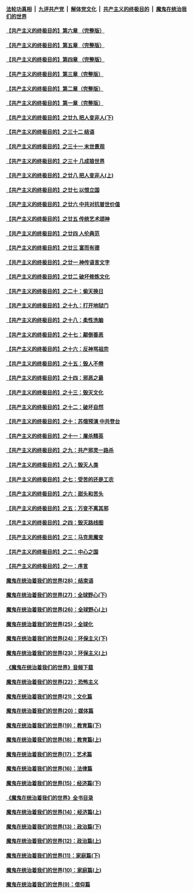

####  [法轮功真相](../../../../basic/blob/master/README.md?t=05270430) &nbsp;|&nbsp; [九评共产党](../../../../9ping.md/blob/master/README.md?t=05270430) &nbsp;|&nbsp; [解体党文化](../../../../jtdwh.md/blob/master/README.md?t=05270430)  &nbsp;|&nbsp; [共产主义的终极目的](../../../../gczydzjmd.md/blob/master/README.md?t=05270430) &nbsp;|&nbsp; [魔鬼在统治我们的世界](../../../../mgztzwmdsj.md/blob/master/README.md?t=05270430) 

#### [【共产主义的终极目的】第六章 （完整版）](../pages/nsc422/n11428913.md?t=05270430) 

#### [【共产主义的终极目的】第五章 （完整版）](../pages/nsc422/n11428912.md?t=05270430) 

#### [【共产主义的终极目的】第四章 （完整版）](../pages/nsc422/n11428907.md?t=05270430) 

#### [【共产主义的终极目的】第三章（完整版）](../pages/nsc422/n11428848.md?t=05270430) 

#### [【共产主义的终极目的】第二章（完整版）](../pages/nsc422/n11428831.md?t=05270430) 

#### [【共产主义的终极目的】第一章（完整版）](../pages/nsc422/n11417651.md?t=05270430) 

#### [【共产主义的终极目的】之廿九 把人变非人(下)](../pages/nsc422/n11344140.md?t=05270430) 

#### [【共产主义的终极目的】之三十二 结语](../pages/nsc422/n11360535.md?t=05270430) 

#### [【共产主义的终极目的】之三十一 末世景观](../pages/nsc422/n11351129.md?t=05270430) 

#### [【共产主义的终极目的】之三十 几成狼世界](../pages/nsc422/n11348280.md?t=05270430) 

#### [【共产主义的终极目的】之廿八 把人变非人(上)](../pages/nsc422/n11340492.md?t=05270430) 

#### [【共产主义的终极目的】之廿七 以恨立国](../pages/nsc422/n11336944.md?t=05270430) 

#### [【共产主义的终极目的】之廿六 中共对抗普世价值](../pages/nsc422/n11324785.md?t=05270430) 

#### [【共产主义的终极目的】之廿五 传统艺术颂神](../pages/nsc422/n11296396.md?t=05270430) 

#### [【共产主义的终极目的】之廿四 人伦典范](../pages/nsc422/n11296397.md?t=05270430) 

#### [【共产主义的终极目的】之廿三 富而有德](../pages/nsc422/n11283598.md?t=05270430) 

#### [【共产主义的终极目的】之廿一 神传语言文字](../pages/nsc422/n11263265.md?t=05270430) 

#### [【共产主义的终极目的】之廿二 破坏修炼文化](../pages/nsc422/n11245728.md?t=05270430) 

#### [【共产主义的终极目的】之二十：偷天换日](../pages/nsc422/n11238846.md?t=05270430) 

#### [【共产主义的终极目的】之十九：打开地狱门](../pages/nsc422/n11206376.md?t=05270430) 

#### [【共产主义的终极目的】之十八：柔性洗脑](../pages/nsc422/n11199994.md?t=05270430) 

#### [【共产主义的终极目的】之十七：颠倒善恶](../pages/nsc422/n11179782.md?t=05270430) 

#### [【共产主义的终极目的】之十六：反神骂祖宗](../pages/nsc422/n11166798.md?t=05270430) 

#### [【共产主义的终极目的】之十五：毁人不倦](../pages/nsc422/n11166792.md?t=05270430) 

#### [【共产主义的终极目的】之十四：邪恶之最](../pages/nsc422/n11150249.md?t=05270430) 

#### [【共产主义的终极目的】之十三：毁灭文化](../pages/nsc422/n11135227.md?t=05270430) 

#### [【共产主义的终极目的】之十二：破坏自然](../pages/nsc422/n11135214.md?t=05270430) 

#### [【共产主义的终极目的】之十：苏俄预演 中共登台](../pages/nsc422/n11118424.md?t=05270430) 

#### [【共产主义的终极目的】之十一：屠杀精英](../pages/nsc422/n11118442.md?t=05270430) 

#### [【共产主义的终极目的】之九：共产邪灵一路杀](../pages/nsc422/n11114139.md?t=05270430) 

#### [【共产主义的终极目的】之八：毁灭人类](../pages/nsc422/n11108503.md?t=05270430) 

#### [【共产主义的终极目的】之七：受苦的还是工农](../pages/nsc422/n11101809.md?t=05270430) 

#### [【共产主义的终极目的】之六：甜头和苦头](../pages/nsc422/n11096971.md?t=05270430) 

#### [【共产主义的终极目的】之五：万变不离其邪](../pages/nsc422/n11091285.md?t=05270430) 

#### [【共产主义的终极目的】之四：毁灭路线图](../pages/nsc422/n11086284.md?t=05270430) 

#### [【共产主义的终极目的】之三：马克思魔变](../pages/nsc422/n11061941.md?t=05270430) 

#### [【共产主义的终极目的】之二：中心之国](../pages/nsc422/n11047728.md?t=05270430) 

#### [【共产主义的终极目的】之一：序言](../pages/nsc422/n11086077.md?t=05270430) 

#### [魔鬼在统治着我们的世界(28)：结束语](../pages/nsc422/n10936246.md?t=05270430) 

#### [魔鬼在统治着我们的世界(27)：全球野心(下)](../pages/nsc422/n10928319.md?t=05270430) 

#### [魔鬼在统治着我们的世界(26)：全球野心(上)](../pages/nsc422/n10900318.md?t=05270430) 

#### [魔鬼在统治着我们的世界(25)：全球化](../pages/nsc422/n10788205.md?t=05270430) 

#### [魔鬼在统治着我们的世界(24)：环保主义(下)](../pages/nsc422/n10695307.md?t=05270430) 

#### [魔鬼在统治着我们的世界(23)：环保主义(上)](../pages/nsc422/n10688613.md?t=05270430) 

#### [《魔鬼在统治着我们的世界》音频下载](../pages/nsc422/n10635553.md?t=05270430) 

#### [魔鬼在统治着我们的世界(22)：恐怖主义](../pages/nsc422/n10614727.md?t=05270430) 

#### [魔鬼在统治着我们的世界(21)：文化篇](../pages/nsc422/n10597706.md?t=05270430) 

#### [魔鬼在统治着我们的世界(20)：媒体篇](../pages/nsc422/n10586579.md?t=05270430) 

#### [魔鬼在统治着我们的世界(19)：教育篇(下)](../pages/nsc422/n10564808.md?t=05270430) 

#### [魔鬼在统治着我们的世界(18)：教育篇(上)](../pages/nsc422/n10526970.md?t=05270430) 

#### [魔鬼在统治着我们的世界(17)：艺术篇](../pages/nsc422/n10499093.md?t=05270430) 

#### [魔鬼在统治着我们的世界(16)：法律篇](../pages/nsc422/n10485969.md?t=05270430) 

#### [魔鬼在统治着我们的世界(15)：经济篇(下)](../pages/nsc422/n10469975.md?t=05270430) 

#### [《魔鬼在统治着我们的世界》全书目录](../pages/nsc422/n10464261.md?t=05270430) 

#### [魔鬼在统治着我们的世界(14)：经济篇(上)](../pages/nsc422/n10457370.md?t=05270430) 

#### [魔鬼在统治着我们的世界(13)：政治篇(下)](../pages/nsc422/n10448270.md?t=05270430) 

#### [魔鬼在统治着我们的世界(12)：政治篇(上)](../pages/nsc422/n10444576.md?t=05270430) 

#### [魔鬼在统治着我们的世界(11)：家庭篇(下)](../pages/nsc422/n10440961.md?t=05270430) 

#### [魔鬼在统治着我们的世界(10)：家庭篇(上)](../pages/nsc422/n10435448.md?t=05270430) 

#### [魔鬼在统治着我们的世界(9)：信仰篇](../pages/nsc422/n10432159.md?t=05270430) 

